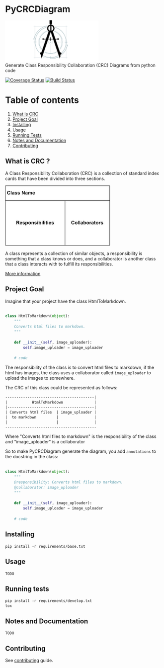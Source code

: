 # PyCRCDiagram  

![PyCRCDiagram Logo](artwork/logo.png)
<br>
Generate Class Responsibility Collaboration (CRC) Diagrams from python code

[![Coverage Status](https://coveralls.io/repos/github/IuryAlves/pycrcdiagram/badge.svg?branch=master)](https://coveralls.io/github/IuryAlves/pycrcdiagram?branch=master)
[![Build Status](https://travis-ci.org/IuryAlves/PyCRCDiagram.svg?branch=master)](https://travis-ci.org/IuryAlves/PyCRCDiagram)

# Table of contents
1. [What is CRC](#what_is_crc)
2. [Project Goal](#project_goal)
3. [Installing](#installing)
4. [Usage](#usage)
5. [Running Tests](#running_tests)
6. [Notes and Documentation](#notes_and_documentation)
7. [Contributing](#contributing)


## What is CRC ? <a name='what_is_crc'></a>

A Class Responsibility Collaboration (CRC) is a collection of standard index cards that have been divided into three sections.

![crc_card](docs/crc_card.jpg)

A class represents a collection of similar objects, a responsibility is something that a class knows or does,
 and a collaborator is another class that a class interacts with to fulfill its responsibilities.


[More information](http://agilemodeling.com/artifacts/crcModel.htm)


## Project Goal <a name='project_goal'></a>

Imagine that your project have the class HtmlToMarkdown.

```python

class HtmlToMarkdown(object):
    """
    Converts html files to markdown.
    """

    def __init__(self, image_uploader):
        self.image_uploader = image_uploader

    # code
```

The responsibility of the class is to convert html files to markdown, if the html has images, the class uses a collaborator called `image_uploader`
to upload the images to somewhere.

The CRC of this class could be represented as follows:


```
----------------------------------------|
|           HtmlToMarkdown              |
|---------------------------------------|
| Converts html files  | image_uploader |
|  to markdown         |                |
|                      |                |
-----------------------------------------
```

Where "Converts html files to markdown" is the responsibility of the class
and "image_uploader" is a collaborator


So to make PyCRCDiagram generate the diagram, you add `annotations` to the docstring in the class:


```python

class HtmlToMarkdown(object):
    """
    @responsibility: Converts html files to markdown.
    @collaborator: image_uploader
    """

    def __init__(self, image_uploader):
        self.image_uploader = image_uploader

    # code
```

## Installing <a name='installing'></a>

    pip install -r requirements/base.txt


## Usage <a name='usage'></a>

    TODO

## Running tests <a name='running_tests'></a>

    pip install -r requirements/develop.txt
    tox

## Notes and Documentation <a name='notes_and_documentation'></a>

    TODO

## Contributing <a name='contributing'></a>

See [contributing](CONTRIBUTING.md) guide.

